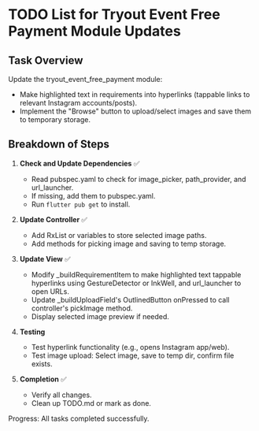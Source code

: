 # TODO List for Tryout Event Free Payment Module Updates

## Task Overview

Update the tryout_event_free_payment module:

- Make highlighted text in requirements into hyperlinks (tappable links to relevant Instagram accounts/posts).
- Implement the "Browse" button to upload/select images and save them to temporary storage.

## Breakdown of Steps

1. **Check and Update Dependencies** ✅

   - Read pubspec.yaml to check for image_picker, path_provider, and url_launcher.
   - If missing, add them to pubspec.yaml.
   - Run `flutter pub get` to install.

2. **Update Controller** ✅

   - Add RxList or variables to store selected image paths.
   - Add methods for picking image and saving to temp storage.

3. **Update View** ✅

   - Modify \_buildRequirementItem to make highlighted text tappable hyperlinks using GestureDetector or InkWell, and url_launcher to open URLs.
   - Update \_buildUploadField's OutlinedButton onPressed to call controller's pickImage method.
   - Display selected image preview if needed.

4. **Testing**

   - Test hyperlink functionality (e.g., opens Instagram app/web).
   - Test image upload: Select image, save to temp dir, confirm file exists.

5. **Completion** ✅
   - Verify all changes.
   - Clean up TODO.md or mark as done.

Progress: All tasks completed successfully.
